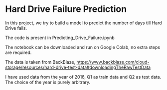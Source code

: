 # Hard Drive Failure Prediction

In this project, we try to build a model to predict the number of days till Hard Drive fails.

The code is present in Predicting_Drive_Failure.ipynb

The notebook can be downloaded and run on Google Colab, no extra steps are required.

The data is taken from BackBlaze, https://www.backblaze.com/cloud-storage/resources/hard-drive-test-data#downloadingTheRawTestData

I have used data from the year of 2016, Q1 as train data and Q2 as test data. The choice of the year is purely arbitrary.
